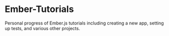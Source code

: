 ﻿# Ember-Tutorials

Personal progress of Ember.js tutorials including creating a new app, setting up tests, and various other projects.










